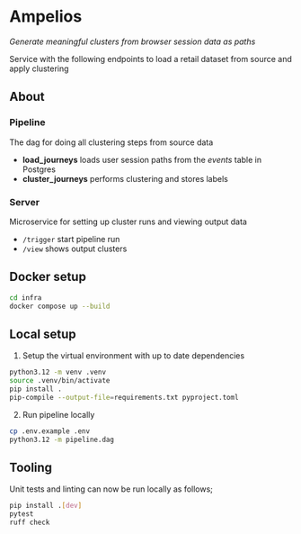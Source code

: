 # Ampelios

_Generate meaningful clusters from browser session data as paths_

Service with the following endpoints to load a retail dataset from source and apply clustering

## About

### Pipeline

The dag for doing all clustering steps from source data

- **load_journeys** loads user session paths from the *events* table in Postgres
- **cluster_journeys** performs clustering and stores labels

### Server

Microservice for setting up cluster runs and viewing output data

- `/trigger` start pipeline run
- `/view` shows output clusters

## Docker setup

```bash
cd infra
docker compose up --build
```

## Local setup

1. Setup the virtual environment with up to date dependencies

```bash
python3.12 -m venv .venv
source .venv/bin/activate
pip install .
pip-compile --output-file=requirements.txt pyproject.toml
```

2. Run pipeline locally

```bash
cp .env.example .env
python3.12 -m pipeline.dag
```

## Tooling

Unit tests and linting can now be run locally as follows;

```bash
pip install .[dev]
pytest
ruff check
```
